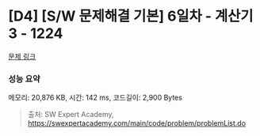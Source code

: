 # [D4] [S/W 문제해결 기본] 6일차 - 계산기3 - 1224 

[문제 링크](https://swexpertacademy.com/main/code/problem/problemDetail.do?contestProbId=AV14tDX6AFgCFAYD) 

### 성능 요약

메모리: 20,876 KB, 시간: 142 ms, 코드길이: 2,900 Bytes



> 출처: SW Expert Academy, https://swexpertacademy.com/main/code/problem/problemList.do